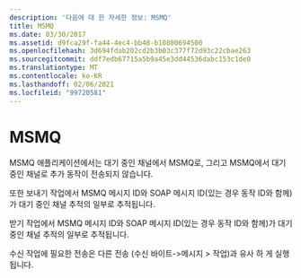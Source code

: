 ```yaml
---
description: '다음에 대 한 자세한 정보: MSMQ'
title: MSMQ
ms.date: 03/30/2017
ms.assetid: d9fca29f-fa44-4ec4-bb48-b10800694500
ms.openlocfilehash: 3d694fdab202cd2b3b03c377f72d93c22cbae263
ms.sourcegitcommit: ddf7edb67715a5b9a45e3dd44536dabc153c1de0
ms.translationtype: MT
ms.contentlocale: ko-KR
ms.lasthandoff: 02/06/2021
ms.locfileid: "99720581"
---
```

# <a name="msmq"></a>MSMQ

MSMQ 애플리케이션에서는 대기 중인 채널에서 MSMQ로, 그리고 MSMQ에서 대기 중인 채널로 추가 동작이 전송되지 않습니다.  
  
 또한 보내기 작업에서 MSMQ 메시지 ID와 SOAP 메시지 ID(있는 경우 동작 ID와 함께)가 대기 중인 채널 추적의 일부로 추적됩니다.  
  
 받기 작업에서 MSMQ 메시지 ID와 SOAP 메시지 ID(있는 경우 동작 ID와 함께)가 대기 중인 채널 추적의 일부로 추적됩니다.  
  
 수신 작업에 필요한 전송은 다른 전송 (수신 바이트->메시지 > 작업)과 유사 하 게 실행 됩니다.
